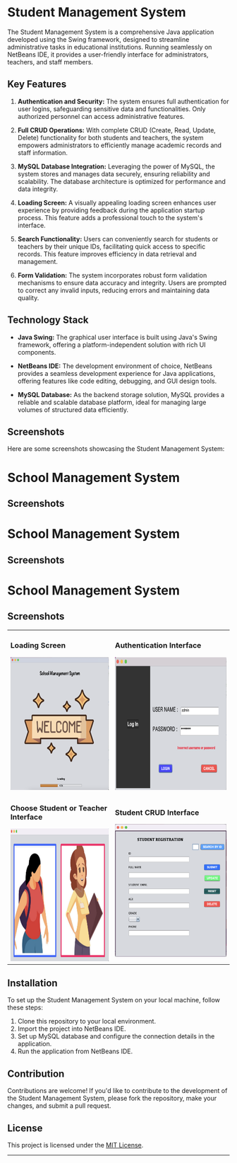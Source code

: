 # Student Management System

The Student Management System is a comprehensive Java application developed using the Swing framework, designed to streamline administrative tasks in educational institutions. Running seamlessly on NetBeans IDE, it provides a user-friendly interface for administrators, teachers, and staff members.

## Key Features

1. **Authentication and Security:** The system ensures full authentication for user logins, safeguarding sensitive data and functionalities. Only authorized personnel can access administrative features.
  
2. **Full CRUD Operations:** With complete CRUD (Create, Read, Update, Delete) functionality for both students and teachers, the system empowers administrators to efficiently manage academic records and staff information.
  
3. **MySQL Database Integration:** Leveraging the power of MySQL, the system stores and manages data securely, ensuring reliability and scalability. The database architecture is optimized for performance and data integrity.
  
4. **Loading Screen:** A visually appealing loading screen enhances user experience by providing feedback during the application startup process. This feature adds a professional touch to the system's interface.
  
5. **Search Functionality:** Users can conveniently search for students or teachers by their unique IDs, facilitating quick access to specific records. This feature improves efficiency in data retrieval and management.
  
6. **Form Validation:** The system incorporates robust form validation mechanisms to ensure data accuracy and integrity. Users are prompted to correct any invalid inputs, reducing errors and maintaining data quality.

## Technology Stack

- **Java Swing:** The graphical user interface is built using Java's Swing framework, offering a platform-independent solution with rich UI components.
  
- **NetBeans IDE:** The development environment of choice, NetBeans provides a seamless development experience for Java applications, offering features like code editing, debugging, and GUI design tools.
  
- **MySQL Database:** As the backend storage solution, MySQL provides a reliable and scalable database platform, ideal for managing large volumes of structured data efficiently.

## Screenshots

Here are some screenshots showcasing the Student Management System:

# School Management System

## Screenshots

# School Management System

## Screenshots


# School Management System

## Screenshots

<table>
  <tr>
    <td>
      <h3>Loading Screen</h3>
      <img src="https://github.com/prabashwara65/SchoolManagementSystem-Dekstop-App/raw/main/loadingScreen.png" alt="Loading Screen" width="500" height="300">
    </td>
    <td>
      <h3>Authentication Interface</h3>
      <img src="https://github.com/prabashwara65/SchoolManagementSystem-Dekstop-App/raw/main/Auth.png" alt="Authentication Interface" width="500" height="300">
    </td>
  </tr>
  <tr>
    <td>
      <h3>Choose Student or Teacher Interface</h3>
      <img src="https://github.com/prabashwara65/SchoolManagementSystem-Dekstop-App/raw/main/ChooseInterface.png" alt="Choose Interface" width="500" height="300">
    </td>
    <td>
      <h3>Student CRUD Interface</h3>
      <img src="https://github.com/prabashwara65/SchoolManagementSystem-Dekstop-App/raw/main/StudentCrud.png" alt="Student CRUD Interface" width="500" height="300">
    </td>
  </tr>
</table>



## Installation

To set up the Student Management System on your local machine, follow these steps:

1. Clone this repository to your local environment.
2. Import the project into NetBeans IDE.
3. Set up MySQL database and configure the connection details in the application.
4. Run the application from NetBeans IDE.

## Contribution

Contributions are welcome! If you'd like to contribute to the development of the Student Management System, please fork the repository, make your changes, and submit a pull request.

## License

This project is licensed under the [MIT License](LICENSE).

---
